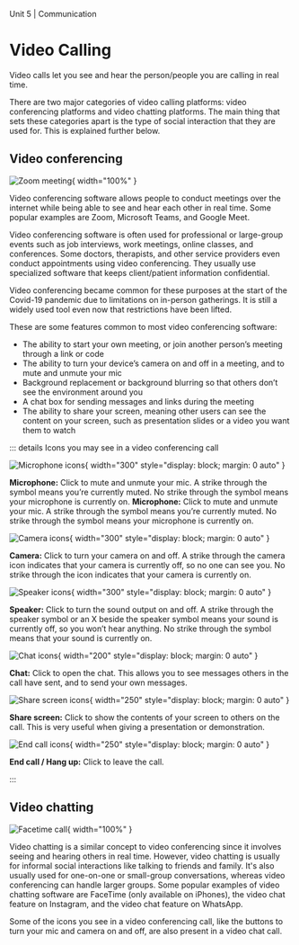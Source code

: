 Unit 5 | Communication

# Video Calling

Video calls let you see and hear the person/people you are calling in real time.

There are two major categories of video calling platforms: video conferencing platforms and video chatting platforms. The main thing that sets these categories apart is the type of social interaction that they are used for. This is explained further below.

## Video conferencing

![Zoom meeting](/course/5-communication/zoom-meeting.png){ width="100%" }

Video conferencing software allows people to conduct meetings over the internet while being able to see and hear each other in real time. Some popular examples are Zoom, Microsoft Teams, and Google Meet.

Video conferencing software is often used for professional or large-group events such as job interviews, work meetings, online classes, and conferences. Some doctors, therapists, and other service providers even conduct appointments using video conferencing. They usually use specialized software that keeps client/patient information confidential.

Video conferencing became common for these purposes at the start of the Covid-19 pandemic due to limitations on in-person gatherings. It is still a widely used tool even now that restrictions have been lifted.

These are some features common to most video conferencing software:

- The ability to start your own meeting, or join another person’s meeting through a link or code
- The ability to turn your device’s camera on and off in a meeting, and to mute and unmute your mic
- Background replacement or background blurring so that others don’t see the environment around you
- A chat box for sending messages and links during the meeting
- The ability to share your screen, meaning other users can see the content on your screen, such as presentation slides or a video you want them to watch

::: details Icons you may see in a video conferencing call

![Microphone icons](/course/5-communication/microphone-icons.jpg){ width="300" style="display: block; margin: 0 auto" }

**Microphone:** Click to mute and unmute your mic. A strike through the symbol means you’re currently muted. No strike through the symbol means your microphone is currently on.
**Microphone:** Click to mute and unmute your mic. A strike through the symbol means you’re currently muted. No strike through the symbol means your microphone is currently on.

![Camera icons](/course/5-communication/camera-icons.jpg){ width="300" style="display: block; margin: 0 auto" }

**Camera:** Click to turn your camera on and off. A strike through the camera icon indicates that your camera is currently off, so no one can see you. No strike through the icon indicates that your camera is currently on.

![Speaker icons](/course/5-communication/speaker-icons.jpg){ width="300" style="display: block; margin: 0 auto" }

**Speaker:** Click to turn the sound output on and off. A strike through the speaker symbol or an X beside the speaker symbol means your sound is currently off, so you won’t hear anything. No strike through the symbol means that your sound is currently on.

![Chat icons](/course/5-communication/chat-icons.jpg){ width="200" style="display: block; margin: 0 auto" }

**Chat:** Click to open the chat. This allows you to see messages others in the call have sent, and to send your own messages.

![Share screen icons](/course/5-communication/share-screen-icons.jpg){ width="250" style="display: block; margin: 0 auto" }

**Share screen:** Click to show the contents of your screen to others on the call. This is very useful when giving a presentation or demonstration.

![End call icons](/course/5-communication/end-call-icons.jpg){ width="250" style="display: block; margin: 0 auto" }

**End call / Hang up:** Click to leave the call.

:::

## Video chatting

![Facetime call](/course/5-communication/facetime-call.png){ width="100%" }

Video chatting is a similar concept to video conferencing since it involves seeing and hearing others in real time. However, video chatting is usually for informal social interactions like talking to friends and family. It's also usually used for one-on-one or small-group conversations, whereas video conferencing can handle larger groups. Some popular examples of video chatting software are FaceTime (only available on iPhones), the video chat feature on Instagram, and the video chat feature on WhatsApp.

Some of the icons you see in a video conferencing call, like the buttons to turn your mic and camera on and off, are also present in a video chat call.
